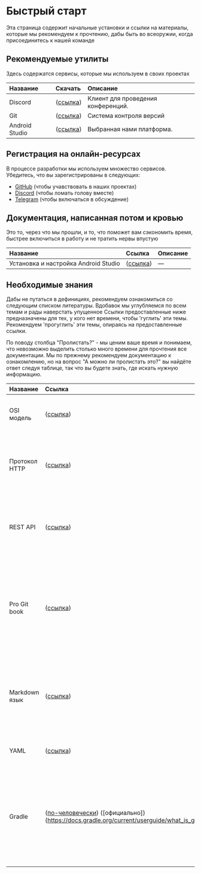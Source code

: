 # Быстрый старт

Эта страница содержит начальные установки и ссылки на материалы, которые мы
рекомендуем к прочтению, дабы быть во всеоружии, когда присоединитесь к нашей
команде

## Рекомендуемые утилиты

Здесь содержатся сервисы, которые мы используем в своих проектах

| Название                                                                                             | Скачать                                                                                                                | Описание                                                                                                                                                                                                                                                                                                                                                             |
|:-----------------------------------------------------------------------------------------------------|:-----------------------------------------------------------------------------------------------------------------------|:---------------------------------------------------------------------------------------------------------------------------------------------------------------------------------------------------------------------------------------------------------------------------------------------------------------------------------------------------------------------|
| Discord                                                                                              | ([ссылка](https://discord.com/))                                                                                       | Клиент для проведения конференций.                                                                                                                                                                                                                                                                                                                                   |
| Git                                                                                                  | ([ссылка](https://git-scm.com/))                                                                                       | Система контроля версий                                                                                                                                                                                                                                      |
| Android Studio                                                                                       | ([ссылка](https://developer.android.com/studio))                                                                       | Выбранная нами платформа.                                                                                                                                                                                                                                                                                                                                            |

## Регистрация на онлайн-ресурсах

В процессе разработки мы используем множество сервисов. Убедитесь, что вы зарегистрированы в следующих:

-   [GitHub](https://github.com) (чтобы учавствовать в наших проектах)
-   [Discord](https://discord.com) (чтобы ломать голову вместе)
-   [Telegram](https://telegram.org) (чтобы включаться в обсуждение)

## Документация, написанная потом и кровью

Это то, через что мы прошли, и то, что поможет вам сэкономить время, быстрее включиться в работу и не тратить нервы впустую

| Название           | Ссылка                                                                                   | Описание                                                                                                                                                    |
|:-------------------|:-----------------------------------------------------------------------------------------------------------|:------------------------------------------------------------------------------------------------------------------------------------------------------------|
| Установка и настройка Android Studio         | ([ссылка](.\AndroidStudioSetup.md))                                   | —                                                                                                          | О том как как установить студию за 2 часа, а не за 2 дня                                                                                      |

## Необходимые знания

Дабы не путаться в дефинициях, рекомендуем ознакомиться со следующим списком литературы. Вдобавок мы углубляемся по всем темам и рады наверстать упущенное
Ссылки предоставленные ниже предназначены для тех, у кого нет времени, чтобы 'гуглить' эти темы. 
Рекомендуем 'прогуглить' эти темы, опираясь на предоставленные ссылки.

По поводу столбца "Пролистать?" - мы ценим ваше время и понимаем, что невозможно выделить столько много времени для прочтения все документации.
Мы по прежнему рекомендуем документацию к ознакомлению, но на вопрос "А можно ли пролистать это?" вы найдёте ответ следуя таблице, так что вы будете знать, где искать нужную информацию.

| Название           | Ссылка                                                                                   | [Пролистать](https://ru.wiktionary.org/wiki/%D0%BF%D1%80%D0%BE%D0%BB%D0%B8%D1%81%D1%82%D0%B0%D1%82%D1%8C)? | Описание                                                                                                                                                    |
|:-------------------|:-----------------------------------------------------------------------------------------|:-----------------------------------------------------------------------------------------------------------|:------------------------------------------------------------------------------------------------------------------------------------------------------------|
| OSI модель         | ([ссылка](http://infocisco.ru/network_model_osi.html))                                   | —                                                                                                          | Высокоуровневый взгляд на то, как компьютеры обмениваются информацией.                                                                                      |
| Протокол HTTP      | ([ссылка](https://developer.mozilla.org/ru/docs/Web/HTTP/Overview))                      | —                                                                                                          | Протокол обмена информацией между двумя компьютерами. Необходимо для разработки современного ПО.                                                            |
| REST API           | ([ссылка](https://ru.wikipedia.org/wiki/REST))                                           | —                                                                                                          | Подход, упрощающий использование HTTP-запросов для взаимодействия и действий клиент-сервер.                                                                 |
| Pro Git book       | ([ссылка](https://git-scm.com/book/ru/))                                                 | Прочтите 1-3 главы, а остальное можете пролистать                                                          | Git это чрезвычайно нужный и мощный инструмент контроля версий исходного кода. С нашим подходом 'Everything as Code', необходимо знать как пользоваться им. |
| Markdown язык      | ([ссылка](https://guides.github.com/features/mastering-markdown/))                       | Да                                                                                                         | Язык разметки используется почти всем инструментарием для совместной работы над кодом, в комментариях, чатах, документах и т.д.                             |
| YAML               | ([ссылка](https://docs.ansible.com/ansible/latest/reference_appendices/YAMLSyntax.html)) | Да                                                                                                         | Также как и JSON является документом-конфигурацией                                                                                                          |
| Gradle              | ([по-человечески](https://javarush.ru/groups/posts/2126-kratkoe-znakomstvo-s-gradle)) ([официально])(https://docs.gradle.org/current/userguide/what_is_gradle.html) | Да                                                                                                         | Инструмент автоматизации "из под коробки" в Android Studio. Проверяет зависимости, библиотеки. Незнание вводит в недоумение почему приложение билдится по 5 мин                                                                                                          |
